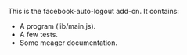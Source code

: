 This is the facebook-auto-logout add-on.  It contains:

* A program (lib/main.js).
* A few tests.
* Some meager documentation.
